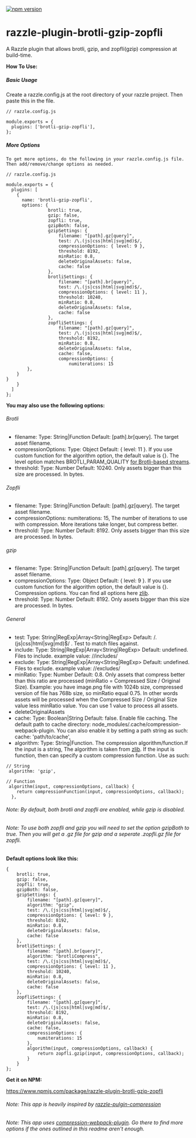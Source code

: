 [![npm version](https://badge.fury.io/js/razzle-plugin-brotli-gzip-zopfli.svg)](https://badge.fury.io/js/razzle-plugin-brotli-gzip-zopfli)

# razzle-plugin-brotli-gzip-zopfli

A Razzle plugin that allows brotli, gzip, and zopfli(gzip) compression at build-time.

**How To Use:**

##### Basic Usage

Create a razzle.config.js at the root directory of your razzle project. Then paste this in the file.

```
// razzle.config.js

module.exports = {
  plugins: ['brotli-gzip-zopfli'],
};
```

##### More Options

    To get more options, do the following in your razzle.config.js file. Then add/remove/change options as needed.

```
// razzle.config.js

module.exports = {
  plugins: [
    {
      name: 'brotli-gzip-zopfli',
      options: {
				brotli: true,
				gzip: false,
				zopfli: true,
				gzipBoth: false,
				gzipSettings: {
					filename: "[path].gz[query]",
					test: /\.(js|css|html|svg|md)$/,
					compressionOptions: { level: 9 },
					threshold: 8192,
					minRatio: 0.8,
					deleteOriginalAssets: false,
					cache: false
				},
				brotliSettings: {
					filename: "[path].br[query]",
					test: /\.(js|css|html|svg|md)$/,
					compressionOptions: { level: 11 },
					threshold: 10240,
					minRatio: 0.8,
					deleteOriginalAssets: false,
					cache: false
				},
				zopfliSettings: {
					filename: "[path].gz[query]",
					test: /\.(js|css|html|svg|md)$/,
					threshold: 8192,
					minRatio: 0.8,
					deleteOriginalAssets: false,
					cache: false,
					compressionOptions: {
						numiterations: 15
		},
	}
}
    }
  ]
};
```

**You may also use the following options:**

###### Brotli

- filename: Type: String|Function Default: [path].br[query]. The target asset filename.
- compressionOptions: Type: Object Default: { level: 11 }. If you use custom function for the algorithm option, the default value is {}. The level option matches BROTLI_PARAM_QUALITY [for Brotli-based streams](https://nodejs.org/api/zlib.html#zlib_for_brotli_based_streams).
- threshold: Type: Number Default: 10240. Only assets bigger than this size are processed. In bytes.

###### Zopfli

- filename: Type: String|Function Default: [path].gz[query]. The target asset filename.
- compressionOptions: numiterations: 15, The number of iterations to use with compression. More iterations take longer, but compress better.
- threshold: Type: Number Default: 8192. Only assets bigger than this size are processed. In bytes.

###### gzip

- filename: Type: String|Function Default: [path].gz[query]. The target asset filename.
- compressionOptions: Type: Object Default: { level: 9 }. If you use custom function for the algorithm option, the default value is {}. Compression options. You can find all options here [zlib](https://nodejs.org/api/zlib.html#zlib_class_options).
- threshold: Type: Number Default: 8192. Only assets bigger than this size are processed. In bytes.

###### General

- test: Type: String|RegExp|Array<String|RegExp> Default: /\.(js|css|html|svg|md)\$/ . Test to match files against.
- include: Type: String|RegExp|Array<String|RegExp> Default: undefined. Files to include. example value: /\/includes/
- exclude: Type: String|RegExp|Array<String|RegExp> Default: undefined. Files to exclude. example value: /\/excludes/
- minRatio: Type: Number Default: 0.8. Only assets that compress better than this ratio are processed (minRatio = Compressed Size / Original Size). Example: you have image.png file with 1024b size, compressed version of file has 768b size, so minRatio equal 0.75. In other words assets will be processed when the Compressed Size / Original Size value less minRatio value. You can use 1 value to process all assets.
- deleteOriginalAssets
- cache: Type: Boolean|String Default: false. Enable file caching. The default path to cache directory: node_modules/.cache/compression-webpack-plugin. You can also enable it by setting a path string as such: cache: 'path/to/cache',
- algorithm: Type: String|Function. The compression algorithm/function.If the input is a string, The algorithm is taken from [zlib](https://nodejs.org/api/zlib.html). If the input is function, then can specify a custom compression function. Use as such:
```
// String
 algorithm: 'gzip',

// Function
 algorithm(input, compressionOptions, callback) {
    return compressionFunction(input, compressionOptions, callback);
  },
```

###### Note: By default, both brotli and zopfli are enabled, while gzip is disabled.

###### Note: To use both zopfli and gzip you will need to set the option gzipBoth to true. Then you will get a .gz file for gzip and a seperate .zopfli.gz file for zopfli.

**Default options look like this:**

```
{
	brotli: true,
	gzip: false,
	zopfli: true,
	gzipBoth: false,
	gzipSettings: {
		filename: "[path].gz[query]",
		algorithm: "gzip",
		test: /\.(js|css|html|svg|md)$/,
		compressionOptions: { level: 9 },
		threshold: 8192,
		minRatio: 0.8,
		deleteOriginalAssets: false,
		cache: false
	},
	brotliSettings: {
		filename: "[path].br[query]",
		algorithm: "brotliCompress",
		test: /\.(js|css|html|svg|md)$/,
		compressionOptions: { level: 11 },
		threshold: 10240,
		minRatio: 0.8,
		deleteOriginalAssets: false,
		cache: false
	},
	zopfliSettings: {
		filename: "[path].gz[query]",
		test: /\.(js|css|html|svg|md)$/,
		threshold: 8192,
		minRatio: 0.8,
		deleteOriginalAssets: false,
		cache: false,
		compressionOptions: {
			numiterations: 15
		},
		algorithm(input, compressionOptions, callback) {
			return zopfli.gzip(input, compressionOptions, callback);
		}
	}
};
```

**Get it on NPM:**

https://www.npmjs.com/package/razzle-plugin-brotli-gzip-zopfli

###### Note: This app is heavily inspired by [razzle-pulgin-compression](https://github.com/nimacsoft/razzle-plugin-compression)

###### Note: This app uses [compression-webpack-plugin](https://github.com/webpack-contrib/compression-webpack-plugin). Go there to find more options if the ones outlined in this readme aren't enough.
